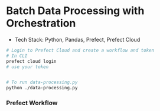 # Batch Data Processing with Orchestration

* Tech Stack: Python, Pandas, Prefect, Prefect Cloud

```sh
# Login to Prefect Cloud and create a workflow and token
# In CLI
prefect cloud login
# use your token


# To run data-processing.py
python ./data-processing.py
```

### Prefect Workflow
